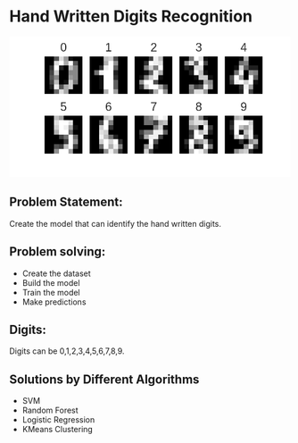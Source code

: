 # Hand Written Digits Recognition

![Category](digits.png)


## Problem Statement:
Create the model that can identify the hand written digits.

## Problem solving:
- Create the dataset
- Build the model
- Train the model
- Make predictions

## Digits:
Digits can be 0,1,2,3,4,5,6,7,8,9.

## Solutions by Different Algorithms
 - SVM
 - Random Forest
 - Logistic Regression
 - KMeans Clustering
